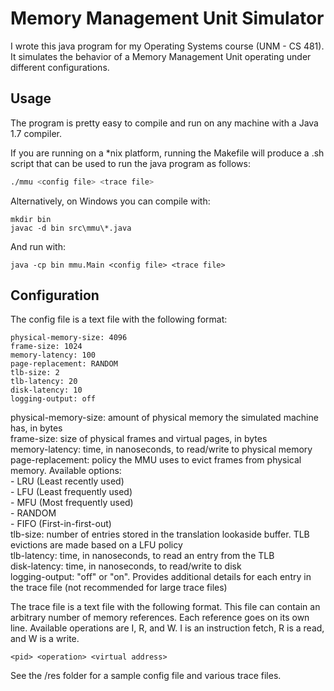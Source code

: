 # Memory Management Unit Simulator

I wrote this java program for my Operating Systems course (UNM - CS 481). It simulates the behavior of a Memory Management Unit operating under different configurations.

## Usage

The program is pretty easy to compile and run on any machine with a Java 1.7 compiler.

If you are running on a *nix platform, running the Makefile will produce a .sh script that can be used to run the java program as follows:

```bash
./mmu <config file> <trace file>
```

Alternatively, on Windows you can compile with:

```
mkdir bin
javac -d bin src\mmu\*.java
```

And run with:
```
java -cp bin mmu.Main <config file> <trace file>
```

## Configuration

The config file is a text file with the following format:

```
physical-memory-size: 4096
frame-size: 1024
memory-latency: 100
page-replacement: RANDOM
tlb-size: 2
tlb-latency: 20
disk-latency: 10
logging-output: off
```

physical-memory-size: amount of physical memory the simulated machine has, in bytes  
frame-size: size of physical frames and virtual pages, in bytes  
memory-latency: time, in nanoseconds, to read/write to physical memory  
page-replacement: policy the MMU uses to evict frames from physical memory. Available options:  
	- LRU (Least recently used)  
	- LFU (Least frequently used)  
	- MFU (Most frequently used)  
	- RANDOM  
	- FIFO (First-in-first-out)  
tlb-size: number of entries stored in the translation lookaside buffer. TLB evictions are made based on a LFU policy  
tlb-latency: time, in nanoseconds, to read an entry from the TLB  
disk-latency: time, in nanoseconds, to read/write to disk  
logging-output: "off" or "on". Provides additional details for each entry in the trace file (not recommended for large trace files)  

The trace file is a text file with the following format. This file can contain an arbitrary number of memory references. Each reference goes on its own line.
Available operations are I, R, and W. I is an instruction fetch, R is a read, and W is a write.

```
<pid> <operation> <virtual address>
```

See the /res folder for a sample config file and various trace files.
